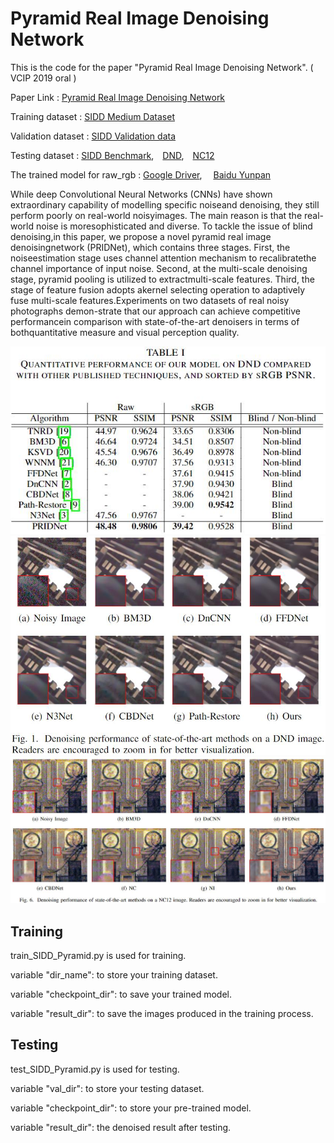 # Pyramid Real Image Denoising Network
This is the code for the paper "Pyramid Real Image Denoising Network". ( VCIP 2019 oral )

Paper Link : [Pyramid Real Image Denoising Network](https://arxiv.org/abs/1908.00273?context=cs.CV)

Training dataset : [SIDD Medium Dataset](https://www.eecs.yorku.ca/~kamel/sidd/dataset.php)

Validation dataset : [SIDD Validation data](https://www.eecs.yorku.ca/~kamel/sidd/benchmark.php)

Testing dataset : [SIDD Benchmark](https://www.eecs.yorku.ca/~kamel/sidd/benchmark.php),&emsp;[DND](https://noise.visinf.tu-darmstadt.de/),&emsp;[NC12](http://demo.ipol.im/demo/125/archive/)

The trained model for raw_rgb : [Google Driver](https://drive.google.com/drive/folders/1hXEYHpwF0wjKHl5loR58HklSSNMxtg7v?usp=sharing), &emsp;[Baidu Yunpan](https://pan.baidu.com/s/1YOhs3DDiFmx8CqUs4sbNSg) 


While deep Convolutional Neural Networks (CNNs) have  shown  extraordinary  capability  of  modelling  specific  noiseand  denoising,  they  still  perform  poorly  on  real-world  noisyimages.  The  main  reason  is  that  the  real-world  noise  is  moresophisticated and diverse. To tackle the issue of blind denoising,in this paper, we propose a novel pyramid real image denoisingnetwork (PRIDNet), which contains three stages. First, the noiseestimation stage uses channel attention mechanism to recalibratethe  channel  importance  of  input  noise.  Second,  at  the  multi-scale  denoising  stage,  pyramid  pooling  is  utilized  to  extractmulti-scale  features.  Third,  the  stage  of  feature  fusion  adopts  akernel selecting operation to adaptively fuse multi-scale features.Experiments  on  two  datasets  of  real  noisy  photographs  demon-strate  that  our  approach  can  achieve  competitive  performancein  comparison  with  state-of-the-art  denoisers  in  terms  of  bothquantitative  measure  and  visual  perception  quality.

![avatar](figs/DND-1.jpg)
![avatar](figs/DND-2.jpg)
![avatar](figs/NC12.jpg)

## Training
train_SIDD_Pyramid.py is used for training.  

variable "dir_name": to store your training dataset.

variable "checkpoint_dir": to save your trained model.

variable "result_dir": to save the images produced in the training process.

## Testing
test_SIDD_Pyramid.py is used for testing.

variable "val_dir": to store your testing dataset.

variable "checkpoint_dir": to store your pre-trained model.

variable "result_dir": the denoised result after testing.
